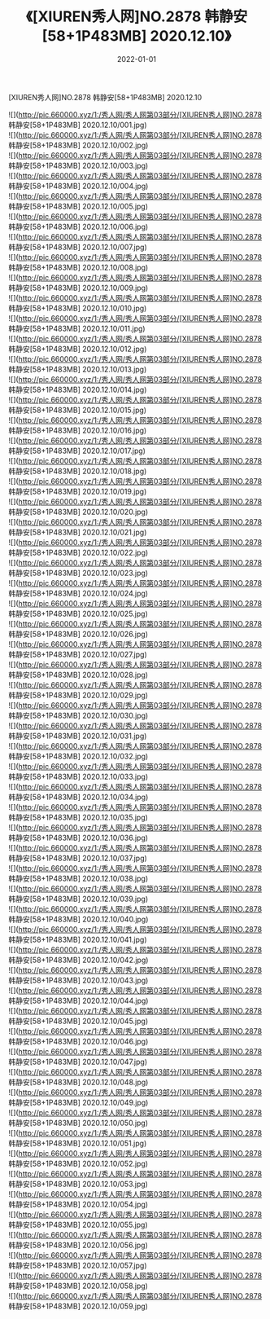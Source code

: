﻿---
layout: post
title:  《[XIUREN秀人网]NO.2878 韩静安[58+1P483MB] 2020.12.10》
date:   2022-01-01
img: http://pic.660000.xyz/1:/秀人网/秀人网第03部分/[XIUREN秀人网]NO.2878 韩静安[58+1P483MB] 2020.12.10/000.jpg
categories: [美女, 清纯, 唯美]
---

[XIUREN秀人网]NO.2878 韩静安[58+1P483MB] 2020.12.10

 ![](http://pic.660000.xyz/1:/秀人网/秀人网第03部分/[XIUREN秀人网]NO.2878 韩静安[58+1P483MB] 2020.12.10/001.jpg) <br>![](http://pic.660000.xyz/1:/秀人网/秀人网第03部分/[XIUREN秀人网]NO.2878 韩静安[58+1P483MB] 2020.12.10/002.jpg) <br>![](http://pic.660000.xyz/1:/秀人网/秀人网第03部分/[XIUREN秀人网]NO.2878 韩静安[58+1P483MB] 2020.12.10/003.jpg) <br>![](http://pic.660000.xyz/1:/秀人网/秀人网第03部分/[XIUREN秀人网]NO.2878 韩静安[58+1P483MB] 2020.12.10/004.jpg) <br>![](http://pic.660000.xyz/1:/秀人网/秀人网第03部分/[XIUREN秀人网]NO.2878 韩静安[58+1P483MB] 2020.12.10/005.jpg) <br>![](http://pic.660000.xyz/1:/秀人网/秀人网第03部分/[XIUREN秀人网]NO.2878 韩静安[58+1P483MB] 2020.12.10/006.jpg) <br>![](http://pic.660000.xyz/1:/秀人网/秀人网第03部分/[XIUREN秀人网]NO.2878 韩静安[58+1P483MB] 2020.12.10/007.jpg) <br>![](http://pic.660000.xyz/1:/秀人网/秀人网第03部分/[XIUREN秀人网]NO.2878 韩静安[58+1P483MB] 2020.12.10/008.jpg) <br>![](http://pic.660000.xyz/1:/秀人网/秀人网第03部分/[XIUREN秀人网]NO.2878 韩静安[58+1P483MB] 2020.12.10/009.jpg) <br>![](http://pic.660000.xyz/1:/秀人网/秀人网第03部分/[XIUREN秀人网]NO.2878 韩静安[58+1P483MB] 2020.12.10/010.jpg) <br>![](http://pic.660000.xyz/1:/秀人网/秀人网第03部分/[XIUREN秀人网]NO.2878 韩静安[58+1P483MB] 2020.12.10/011.jpg) <br>![](http://pic.660000.xyz/1:/秀人网/秀人网第03部分/[XIUREN秀人网]NO.2878 韩静安[58+1P483MB] 2020.12.10/012.jpg) <br>![](http://pic.660000.xyz/1:/秀人网/秀人网第03部分/[XIUREN秀人网]NO.2878 韩静安[58+1P483MB] 2020.12.10/013.jpg) <br>![](http://pic.660000.xyz/1:/秀人网/秀人网第03部分/[XIUREN秀人网]NO.2878 韩静安[58+1P483MB] 2020.12.10/014.jpg) <br>![](http://pic.660000.xyz/1:/秀人网/秀人网第03部分/[XIUREN秀人网]NO.2878 韩静安[58+1P483MB] 2020.12.10/015.jpg) <br>![](http://pic.660000.xyz/1:/秀人网/秀人网第03部分/[XIUREN秀人网]NO.2878 韩静安[58+1P483MB] 2020.12.10/016.jpg) <br>![](http://pic.660000.xyz/1:/秀人网/秀人网第03部分/[XIUREN秀人网]NO.2878 韩静安[58+1P483MB] 2020.12.10/017.jpg) <br>![](http://pic.660000.xyz/1:/秀人网/秀人网第03部分/[XIUREN秀人网]NO.2878 韩静安[58+1P483MB] 2020.12.10/018.jpg) <br>![](http://pic.660000.xyz/1:/秀人网/秀人网第03部分/[XIUREN秀人网]NO.2878 韩静安[58+1P483MB] 2020.12.10/019.jpg) <br>![](http://pic.660000.xyz/1:/秀人网/秀人网第03部分/[XIUREN秀人网]NO.2878 韩静安[58+1P483MB] 2020.12.10/020.jpg) <br>![](http://pic.660000.xyz/1:/秀人网/秀人网第03部分/[XIUREN秀人网]NO.2878 韩静安[58+1P483MB] 2020.12.10/021.jpg) <br>![](http://pic.660000.xyz/1:/秀人网/秀人网第03部分/[XIUREN秀人网]NO.2878 韩静安[58+1P483MB] 2020.12.10/022.jpg) <br>![](http://pic.660000.xyz/1:/秀人网/秀人网第03部分/[XIUREN秀人网]NO.2878 韩静安[58+1P483MB] 2020.12.10/023.jpg) <br>![](http://pic.660000.xyz/1:/秀人网/秀人网第03部分/[XIUREN秀人网]NO.2878 韩静安[58+1P483MB] 2020.12.10/024.jpg) <br>![](http://pic.660000.xyz/1:/秀人网/秀人网第03部分/[XIUREN秀人网]NO.2878 韩静安[58+1P483MB] 2020.12.10/025.jpg) <br>![](http://pic.660000.xyz/1:/秀人网/秀人网第03部分/[XIUREN秀人网]NO.2878 韩静安[58+1P483MB] 2020.12.10/026.jpg) <br>![](http://pic.660000.xyz/1:/秀人网/秀人网第03部分/[XIUREN秀人网]NO.2878 韩静安[58+1P483MB] 2020.12.10/027.jpg) <br>![](http://pic.660000.xyz/1:/秀人网/秀人网第03部分/[XIUREN秀人网]NO.2878 韩静安[58+1P483MB] 2020.12.10/028.jpg) <br>![](http://pic.660000.xyz/1:/秀人网/秀人网第03部分/[XIUREN秀人网]NO.2878 韩静安[58+1P483MB] 2020.12.10/029.jpg) <br>![](http://pic.660000.xyz/1:/秀人网/秀人网第03部分/[XIUREN秀人网]NO.2878 韩静安[58+1P483MB] 2020.12.10/030.jpg) <br>![](http://pic.660000.xyz/1:/秀人网/秀人网第03部分/[XIUREN秀人网]NO.2878 韩静安[58+1P483MB] 2020.12.10/031.jpg) <br>![](http://pic.660000.xyz/1:/秀人网/秀人网第03部分/[XIUREN秀人网]NO.2878 韩静安[58+1P483MB] 2020.12.10/032.jpg) <br>![](http://pic.660000.xyz/1:/秀人网/秀人网第03部分/[XIUREN秀人网]NO.2878 韩静安[58+1P483MB] 2020.12.10/033.jpg) <br>![](http://pic.660000.xyz/1:/秀人网/秀人网第03部分/[XIUREN秀人网]NO.2878 韩静安[58+1P483MB] 2020.12.10/034.jpg) <br>![](http://pic.660000.xyz/1:/秀人网/秀人网第03部分/[XIUREN秀人网]NO.2878 韩静安[58+1P483MB] 2020.12.10/035.jpg) <br>![](http://pic.660000.xyz/1:/秀人网/秀人网第03部分/[XIUREN秀人网]NO.2878 韩静安[58+1P483MB] 2020.12.10/036.jpg) <br>![](http://pic.660000.xyz/1:/秀人网/秀人网第03部分/[XIUREN秀人网]NO.2878 韩静安[58+1P483MB] 2020.12.10/037.jpg) <br>![](http://pic.660000.xyz/1:/秀人网/秀人网第03部分/[XIUREN秀人网]NO.2878 韩静安[58+1P483MB] 2020.12.10/038.jpg) <br>![](http://pic.660000.xyz/1:/秀人网/秀人网第03部分/[XIUREN秀人网]NO.2878 韩静安[58+1P483MB] 2020.12.10/039.jpg) <br>![](http://pic.660000.xyz/1:/秀人网/秀人网第03部分/[XIUREN秀人网]NO.2878 韩静安[58+1P483MB] 2020.12.10/040.jpg) <br>![](http://pic.660000.xyz/1:/秀人网/秀人网第03部分/[XIUREN秀人网]NO.2878 韩静安[58+1P483MB] 2020.12.10/041.jpg) <br>![](http://pic.660000.xyz/1:/秀人网/秀人网第03部分/[XIUREN秀人网]NO.2878 韩静安[58+1P483MB] 2020.12.10/042.jpg) <br>![](http://pic.660000.xyz/1:/秀人网/秀人网第03部分/[XIUREN秀人网]NO.2878 韩静安[58+1P483MB] 2020.12.10/043.jpg) <br>![](http://pic.660000.xyz/1:/秀人网/秀人网第03部分/[XIUREN秀人网]NO.2878 韩静安[58+1P483MB] 2020.12.10/044.jpg) <br>![](http://pic.660000.xyz/1:/秀人网/秀人网第03部分/[XIUREN秀人网]NO.2878 韩静安[58+1P483MB] 2020.12.10/045.jpg) <br>![](http://pic.660000.xyz/1:/秀人网/秀人网第03部分/[XIUREN秀人网]NO.2878 韩静安[58+1P483MB] 2020.12.10/046.jpg) <br>![](http://pic.660000.xyz/1:/秀人网/秀人网第03部分/[XIUREN秀人网]NO.2878 韩静安[58+1P483MB] 2020.12.10/047.jpg) <br>![](http://pic.660000.xyz/1:/秀人网/秀人网第03部分/[XIUREN秀人网]NO.2878 韩静安[58+1P483MB] 2020.12.10/048.jpg) <br>![](http://pic.660000.xyz/1:/秀人网/秀人网第03部分/[XIUREN秀人网]NO.2878 韩静安[58+1P483MB] 2020.12.10/049.jpg) <br>![](http://pic.660000.xyz/1:/秀人网/秀人网第03部分/[XIUREN秀人网]NO.2878 韩静安[58+1P483MB] 2020.12.10/050.jpg) <br>![](http://pic.660000.xyz/1:/秀人网/秀人网第03部分/[XIUREN秀人网]NO.2878 韩静安[58+1P483MB] 2020.12.10/051.jpg) <br>![](http://pic.660000.xyz/1:/秀人网/秀人网第03部分/[XIUREN秀人网]NO.2878 韩静安[58+1P483MB] 2020.12.10/052.jpg) <br>![](http://pic.660000.xyz/1:/秀人网/秀人网第03部分/[XIUREN秀人网]NO.2878 韩静安[58+1P483MB] 2020.12.10/053.jpg) <br>![](http://pic.660000.xyz/1:/秀人网/秀人网第03部分/[XIUREN秀人网]NO.2878 韩静安[58+1P483MB] 2020.12.10/054.jpg) <br>![](http://pic.660000.xyz/1:/秀人网/秀人网第03部分/[XIUREN秀人网]NO.2878 韩静安[58+1P483MB] 2020.12.10/055.jpg) <br>![](http://pic.660000.xyz/1:/秀人网/秀人网第03部分/[XIUREN秀人网]NO.2878 韩静安[58+1P483MB] 2020.12.10/056.jpg) <br>![](http://pic.660000.xyz/1:/秀人网/秀人网第03部分/[XIUREN秀人网]NO.2878 韩静安[58+1P483MB] 2020.12.10/057.jpg) <br>![](http://pic.660000.xyz/1:/秀人网/秀人网第03部分/[XIUREN秀人网]NO.2878 韩静安[58+1P483MB] 2020.12.10/058.jpg) <br>![](http://pic.660000.xyz/1:/秀人网/秀人网第03部分/[XIUREN秀人网]NO.2878 韩静安[58+1P483MB] 2020.12.10/059.jpg) <br>